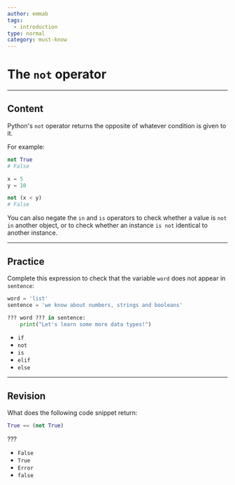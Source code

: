 ```yaml
---
author: emmab
tags:
  - introduction
type: normal
category: must-know
---
```


# The `not` operator


---

## Content

Python's `not` operator returns the opposite of whatever condition is given to it.

For example:

```python
not True
# False
```

```python
x = 5
y = 10

not (x < y)
# False
```

You can also negate the `in` and `is` operators to check whether a value is `not in` another object, or to check whether an instance `is not` identical to another instance. 


---

## Practice

Complete this expression to check that the variable `word` does not appear in `sentence`:

```python
word = 'list'
sentence = 'we know about numbers, strings and booleans'

??? word ??? in sentence:
    print("Let's learn some more data types!")
```

- `if`
- `not`
- `is`
- `elif`
- `else`


---

## Revision

What does the following code snippet return:

```python
True == (not True)
```

???

- `False`
- `True`
- `Error`
- `false`
